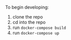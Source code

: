 To begin developing:
1. clone the repo
2. cd into the repo
3. run ```docker-compose build```
4. run ```docker-compose up```
